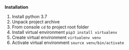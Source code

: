 **Installation**

1. Install python 3.7
2. Unpack project archive
3. From console `cd` to project root folder
4. Install virtual environment `pip3 install virtualenv`
5. Create virtual environment `virtualenv venv`
6. Activate virtual environment `source venv/bin/activate`
